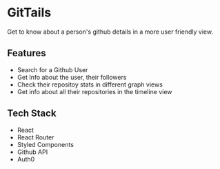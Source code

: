 # GitTails

Get to know about a person's github details in a more user friendly view.

## Features

- Search for a Github User
- Get Info about the user, their followers
- Check their repositoy stats in different graph views
- Get info about all their repositories in the timeline view

## Tech Stack

- React
- React Router
- Styled Components
- Github API
- Auth0
